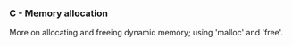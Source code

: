 ### C - Memory allocation
More on allocating and freeing dynamic memory; using 'malloc' and 'free'. 
